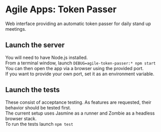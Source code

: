 Agile Apps: Token Passer
==================

Web interface providing an automatic token passer for daily stand up meetings.

## Launch the server
You will need to have Node.js installed.  
From a terminal window, launch `DEBUG=agile-token-passer:* npm start`  
You can then open the app via a browser using the provided port.  
If you want to provide your own port, set it as an environment variable.  


## Launch the tests
These consist of acceptance testing.
As features are requested, their behavior should be tested first.  
The current setup uses Jasmine as a runner and Zombie as a headless browser stack.  
To run the tests launch `npm test`
